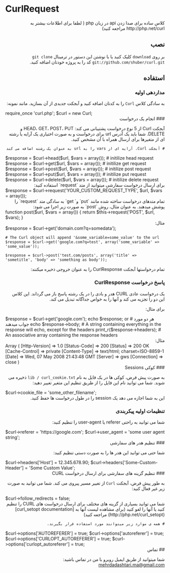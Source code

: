 # CurlRequest
<div dir="rtl">
کلاس ساده برای صدا زدن api در زبان php ( لطفا برای اطلاعات بیشتر به http://php.net/curl مراجعه کنید)


## نصب

بر روی `download` کلیک کنید یا با نوشتن این دستور در ترمینال `git clone git://github.com/shuber/curl.git` کد را به پروژه خودتان اضافه کنید.


## استفاده

### مداردهی اولیه

به سادگی کلاس  `Curl` را به کدتان اضافه کنید و آبجکت جدیدی از آن بسازید. مانند نمونه:
</div>
	require_once 'curl.php';
	$curl = new Curl;

<div dir="rtl">
### انجام یک درخواست

آبجکت Curl از 5 نوع درخواست پشتیبانی می کند: HEAD، GET، POST، PUT و DELETE.
شما باید یک آدرس url برای درخواست و به صورت اختیاری یک آرایه یا رشته ای از متغیرها برای ارسال همراه با آن مشخص کنید.

	# آبجکت Curl، آرایه ای از vars را به url به عنوان یک رشته اضافه می کند
</div>
	$response = $curl->head($url, $vars = array());   # initilize head request
	$response = $curl->get($url, $vars = array());    # initilize get request
	$response = $curl->post($url, $vars = array());   # initilize post request
	$response = $curl->put($url, $vars = array());    # initilize put request
	$response = $curl->delete($url, $vars = array()); # initilize delete request
<div dir="rtl">
برای ارسال درخواست سفارشی میتوانید از متد `request` استفاده کنید:
</div>
	$response = $curl->request('YOUR_CUSTOM_REQUEST_TYPE', $url, $vars = array());
<div dir="rtl">
تمام متدهای درخواست ساخته شده مانند `put` و` get` به سادگی متد `request` را پوشش میدهند. به عنوان مثال، روش `post` به صورت زیر اجرا می شود:
</div>
	function post($url, $vars = array()) {
	    return $this->request('POST', $url, $vars);
	}
<div dir="rtl">
مثال:
</div>
	$response = $curl->get('domain.com?q=somedata');

	# The Curl object will append '&some_variable=some_value' to the url
	$response = $curl->get('google.com?q=test', array('some_variable' => 'some_value'));
	
	$response = $curl->post('test.com/posts', array('title' => 'sometitle', 'body' => 'something as body'));
<div dir="rtl">
تمام درخواستها آبجکت CurlResponse را به عنوان خروجی ذخیره میکنند:


###  پاسخ درخواست CurlResponse 


یک درخواست عادی CURL هدر و بادی را در یک رشته پاسخ باز می گرداند. این کلاس این دو را تجزیه می کند و آنها را به خواص جداگانه تبدیل می کند.

برای مثال:
</div>
	$response = $curl->get('google.com');
	echo $response;  or   # هر دو مورد جواب میدهند
	echo $response->body; # A string containing everything in the response will echo, except for the headers
	print_r($response->headers); # An associative array containing the response headers
<div dir="rtl">
	مثال:	
</div>
	Array
	(
	    [Http-Version] => 1.0
	    [Status-Code] => 200
	    [Status] => 200 OK
	    [Cache-Control] => private
	    [Content-Type] => text/html; charset=ISO-8859-1
	    [Date] => Wed, 07 May 2008 21:43:48 GMT
	    [Server] => gws
	    [Connection] => close
	)
<div dir="rtl">
### کوکی Sessions

به صورت پیش فرض، کوکی ها در یک فایل به نام `lib / curl_cookie.txt` ذخیره می شوند. شما می توانید نام این فایل را از طریق تنظیم این متغیر تغییر دهید:
</div>
	$curl->cookie_file = 'some_other_filename';
<div dir="rtl">
این به شما اجازه می دهد یک session را در طول درخواست ها حفظ کنید.

### تنظیمات اولیه پیکربندی


شما می توانید به راحتی referer یا user-agent را تنظیم کنید:
</div>
	$curl->referer = 'https://google.com';
	$curl->user_agent = 'some user agent string';

<div dir="rtl">
### تنظیم  هدر های سفارشی

شما حتی می توانید این هدر ها را به صورت دستی تنظیم کنید:
</div>
	$curl->headers['Host'] = 12.345.678.90;
	$curl->headers['Some-Custom-Header'] = 'Some Custom Value';

<div dir="rtl">
### تنظیم گزینه های سفارشی برای ارسال درخواست CURL

به طور پیش فرض، آبجکت `Curl` از تغییر مسیر پیروی می کند. شما می توانید به صورت زیر غیر فعال کنید:
</div>
	$curl->follow_redirects = false;
<div dir="rtl">
شما می توانید بسیاری از گزینه های مختلف برای ارسال درخواست های CURL را تنظیم کنید یا آنها را لغو کنید (برای مشاهده لیست آنها به [curl_setopt documentation] (http://php.net/curl_setopt) مراجعه کنید)

	# همه ی موارد زیر میتوانند مورد استفاده قرار بگیرند.
</div>
	$curl->options['AUTOREFERER'] = true;
	$curl->options['autoreferer'] = true;
	$curl->options['CURLOPT_AUTOREFERER'] = true;
	$curl->options['curlopt_autoreferer'] = true;
<div dir="rtl">
## تماس

شما میتوانید از طریق ایمیل روبرو با من در تماس باشید: [mehrdadashtari.ma@gmail.com](mailto:mehrdadashtari.ma@gmail.com)

</div>
